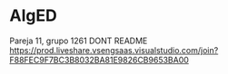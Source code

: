 # AlgED
Pareja 11, grupo 1261
DONT README
https://prod.liveshare.vsengsaas.visualstudio.com/join?F88FEC9F7BC3B8032BA81E9826CB9653BA00
